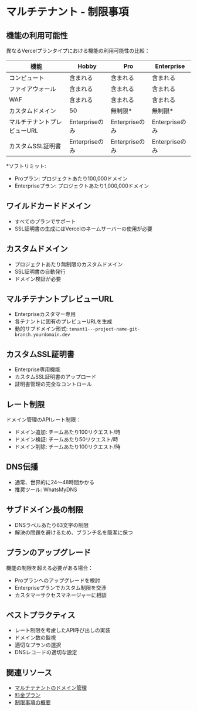 # マルチテナント - 制限事項

## 機能の利用可能性

異なるVercelプランタイプにおける機能の利用可能性の比較：

| 機能 | Hobby | Pro | Enterprise |
|---------|-------|-----|------------|
| コンピュート | 含まれる | 含まれる | 含まれる |
| ファイアウォール | 含まれる | 含まれる | 含まれる |
| WAF | 含まれる | 含まれる | 含まれる |
| カスタムドメイン | 50 | 無制限* | 無制限* |
| マルチテナントプレビューURL | Enterpriseのみ | Enterpriseのみ | Enterpriseのみ |
| カスタムSSL証明書 | Enterpriseのみ | Enterpriseのみ | Enterpriseのみ |

*ソフトリミット:
- Proプラン: プロジェクトあたり100,000ドメイン
- Enterpriseプラン: プロジェクトあたり1,000,000ドメイン

## ワイルドカードドメイン

- すべてのプランでサポート
- SSL証明書の生成にはVercelのネームサーバーの使用が必要

## カスタムドメイン

- プロジェクトあたり無制限のカスタムドメイン
- SSL証明書の自動発行
- ドメイン検証が必要

## マルチテナントプレビューURL

- Enterpriseカスタマー専用
- 各テナントに固有のプレビューURLを生成
- 動的サブドメイン形式: `tenant1---project-name-git-branch.yourdomain.dev`

## カスタムSSL証明書

- Enterprise専用機能
- カスタムSSL証明書のアップロード
- 証明書管理の完全なコントロール

## レート制限

ドメイン管理のAPIレート制限：

- ドメイン追加: チームあたり100リクエスト/時
- ドメイン検証: チームあたり50リクエスト/時
- ドメイン削除: チームあたり100リクエスト/時

## DNS伝播

- 通常、世界的に24〜48時間かかる
- 推奨ツール: WhatsMyDNS

## サブドメイン長の制限

- DNSラベルあたり63文字の制限
- 解決の問題を避けるため、ブランチ名を簡潔に保つ

## プランのアップグレード

機能の制限を超える必要がある場合：

- Proプランへのアップグレードを検討
- Enterpriseプランでカスタム制限を交渉
- カスタマーサクセスマネージャーに相談

## ベストプラクティス

- レート制限を考慮したAPI呼び出しの実装
- ドメイン数の監視
- 適切なプランの選択
- DNSレコードの適切な設定

## 関連リソース

- [マルチテナントのドメイン管理](/docs/multi-tenant/domain-management)
- [料金プラン](/docs/pricing)
- [制限事項の概要](/docs/limits)
